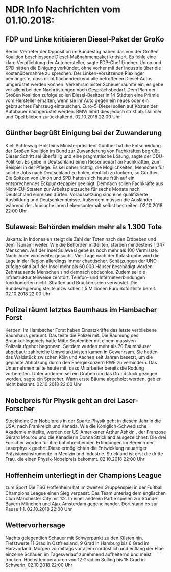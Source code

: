 # NDR Info Nachrichten vom 01.10.2018:


## FDP und Linke kritisieren Diesel-Paket der GroKo
Berlin:   Vertreter der Opposition im Bundestag haben das von der Großen Koalition beschlossene Diesel-Maßnahmenpaket kritisiert. Es fehle eine klare Verpflichtung der Autohersteller, sagte FDP-Chef Lindner. Union und SPD hätten die Einigung verkündet, ohne vorher mit der Industrie über die Kostenübernahme zu sprechen. Der Linken-Vorsitzende Riexinger bemängelte, dass nicht flächendeckend alle betroffenen Diesel-Autos umgerüstet werden können. Verkehrsminister Scheuer räumte ein, es gebe vor allem bei den Nachrüstungen noch Gesprächsbedarf. Dem Plan der Großen Koalition zufolge sollen Diesel-Besitzer in 14 Städten eine Prämie vom Hersteller erhalten, wenn sie ihr Auto gegen ein neues oder ein gebrauchtes Fahrzeug eintauschen. Euro-5-Diesel sollen auf Kosten der Autobauer nachgerüstet werden. BMW lehnt dies jedoch strikt ab. Daimler und Opel blieben zurückhaltend. 02.10.2018 22:00 Uhr 

## Günther begrüßt Einigung bei der Zuwanderung
Kiel:   Schleswig-Holsteins Ministerpräsident Günther hat die Entscheidung der Großen Koalition im Bund zur Zuwanderung von Fachkräften begrüßt. Dieser Schritt sei überfällig und eine pragmatische Lösung, sagte der CDU-Politiker. Es gebe in Deutschland einen Riesenbedarf an Fachkräften, zum Beispiel in der Pflege. Es sei daher richtig, die Möglichkeiten, Menschen für solche Jobs nach Deutschland zu holen, deutlich zu lockern, so Günther. Die Spitzen von Union und SPD hatten sich heute früh auf ein entsprechendes Eckpunktepapier geeinigt. Demnach sollen Fachkräfte aus Nicht-EU-Staaten zur Arbeitsplatzsuche für sechs Monate nach Deutschland einreisen dürfen. Voraussetzung sind eine qualifizierte Ausbildung und Deutschkenntnisse. Außerdem müssen die Ausländer während der Jobsuche ihren Lebensunterhalt selbst bestreiten. 02.10.2018 22:00 Uhr 

## Sulawesi: Behörden melden mehr als 1.300 Tote
Jakarta: In Indonesien steigt die Zahl der Toten nach den Erdbeben und dem Tsunami weiter. Wie die Behörden mitteilten, starben mindestens 1.347 Menschen. Auf der Insel Sulawesi gebe es noch mehr als 100 Vermisste. Nach ihnen wird weiter gesucht. Vier Tage nach der Katastrophe wird die Lage in der Region allerdings immer chaotischer. Schätzungen der UNO zufolge sind auf der Insel mehr als 60.000 Häuser beschädigt worden. Zehntausende Menschen sind demnach obdachlos. Zudem sei die Infrastruktur teilweise zerstört. Telefon- und Internetverbindungen funktionierten nicht. Straßen und Brücken seien verwüstet. Die Bundesregierung stellte inzwischen 1,5 Millionen Euro Soforthilfe bereit. 02.10.2018 22:00 Uhr 

## Polizei räumt letztes Baumhaus im Hambacher Forst
Kerpen: Im Hambacher Forst haben Einsatzkräfte das letzte verbliebene Baumhaus geräumt. Das teilte die Polizei mit. Die Räumung des Braunkohlegebiets hatte Mitte September mit einem massiven Polizeiaufgebot begonnen. Seitdem wurden mehr als 70 Baumhäuser abgebaut; zahlreiche Umweltaktivisten kamen in Gewahrsam. Sie hatten das Waldstück zwischen Köln und Aachen seit Jahren besetzt, um die geplante Abholzung durch den Energiekonzern RWE zu verhindern. Das Unternehmen teilte heute mit, dass Mitarbeiter bereits die Rodung vorbereiten. Unter anderem sei ein Graben um das Grundstück gezogen worden, sagte ein Sprecher. Wann erste Bäume abgeholzt werden, gab er nicht bekannt. 02.10.2018 22:00 Uhr 

## Nobelpreis für Physik geht an drei Laser-Forscher
Stockholm:    Der Nobelpreis in der Sparte Physik geht in diesem Jahr in die USA, nach Frankreich und Kanada. Wie die Königlich-Schwedische Akademie mitteilte, werden der US-Amerikaner Arthur Ashkin , der Franzose Gérard Mourou und die Kanadierin Donna Strickland ausgezeichnet. Die drei Forscher würden für ihre bahnbrechenden Erfindungen im Bereich der Laserphysik geehrt. Diese ermöglichten die Entwicklung neuartiger Präzisionsinstrumente in Medizin und Industrie. Strickland ist erst die dritte Frau, die einen Physik-Nobelpreis bekommt. 02.10.2018 22:00 Uhr 

## Hoffenheim unterliegt in der Champions League
zum Sport Die TSG Hoffenheim hat im zweiten Gruppenspiel in der Fußball Champions League einen Sieg verpasst. Das Team unterlag dem englischen Club Manchester City mit 1:2. In einer anderen Partie spielen zur Stunde Bayern München und Ajax Amsterdam gegeneinander. Dort stand es zur Pause 1:1. 02.10.2018 22:00 Uhr 

## Wettervorhersage
Nachts gelegentlich Schauer mit Schwerpunkt zu den Küsten hin. Tiefstwerte 11 Grad in Ostfriesland, 9 Grad in Hamburg bis 6 Grad im Harzvorland. Morgen vormittags vor allem nordöstlich und entlang der Elbe einzelne Schauer, im Tagesverlauf zunehmend aufheiternd und meist trocken. Höchsttemperaturen von 12 Grad im Solling bis 15 Grad in Schwerin. 02.10.2018 22:00 Uhr 

